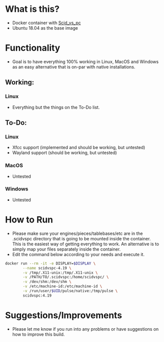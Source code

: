# What is this?
* Docker container with [Scid_vs_pc](http://scidvspc.sourceforge.net/)
* Ubuntu 18.04 as the base image

# Functionality
* Goal is to have everything 100% working in Linux, MacOS and Windows as an easy alternative that is on-par with native installations. 

## Working:
### Linux
* Everything but the things on the To-Do list. 

## To-Do:
### Linux
* Xfcc support (implemented and should be working, but untested)
* Wayland support (should be working, but untested)

### MacOS
* Untested

### Windows
* Untested

# How to Run 
* Please make sure your engines/pieces/tablebases/etc are in the .scidvspc directory that is going to be mounted inside the container. This is the easiest way of getting everything to work. An alternative is to simply map your files separately inside the container.
* Edit the command below according to your needs and execute it.
```sh
docker run --rm -it -e DISPLAY=$DISPLAY \
        --name scidvspc-4.19 \
        -v /tmp/.X11-unix:/tmp/.X11-unix \
        -v /PATH/TO/.scidvspc:/home/scidvspc/ \
        -v /dev/shm:/dev/shm \
        -v /etc/machine-id:/etc/machine-id \
        -v /run/user/$UID/pulse/native:/tmp/pulse \
        scidvspc:4.19
```
# Suggestions/Improvements
* Please let me know if you run into any problems or have suggestions on how to improve this build.

